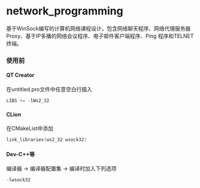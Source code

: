 # network_programming
基于WinSock编写的计算机网络课程设计，包含网络聊天程序、网络代理服务器Proxy、基于IP多播的网络会议程序、电子邮件客户端程序、Ping 程序和TELNET 终端。

### 使用前

#### QT Creator

在untitled.pro文件中任意空白行插入

```c++
LIBS += -lWs2_32
```

#### CLion 

在CMakeList中添加

```c++
link_libraries(ws2_32 wsock32)
```

#### Dev-C++等

编译器 -> 编译器配置集 -> 编译时加入下列选项

```c++
-lwsock32
```


